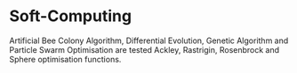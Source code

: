 # Soft-Computing

Artificial Bee Colony Algorithm, Differential Evolution, Genetic Algorithm and Particle Swarm Optimisation are tested Ackley, Rastrigin, Rosenbrock and Sphere optimisation functions.
